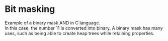 # Bit masking
Example of a binary mask AND in C language.  
In this case, the number 11 is converted into binary.
A binary mask has many uses, such as being able to create heap trees while retaining properties.
